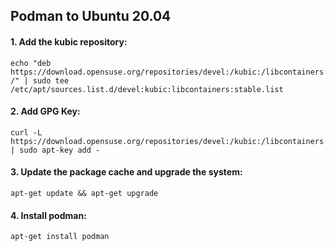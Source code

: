 ## Podman to Ubuntu 20.04
#### 1. Add the kubic repository:
    echo "deb https://download.opensuse.org/repositories/devel:/kubic:/libcontainers:/stable/xUbuntu_${VERSION_ID}/ /" | sudo tee /etc/apt/sources.list.d/devel:kubic:libcontainers:stable.list
#### 2. Add GPG Key:
    curl -L https://download.opensuse.org/repositories/devel:/kubic:/libcontainers:/stable/xUbuntu_${VERSION_ID}/Release.key | sudo apt-key add -
#### 3. Update the package cache and upgrade the system:
    apt-get update && apt-get upgrade
#### 4. Install podman:
    apt-get install podman
    
    

